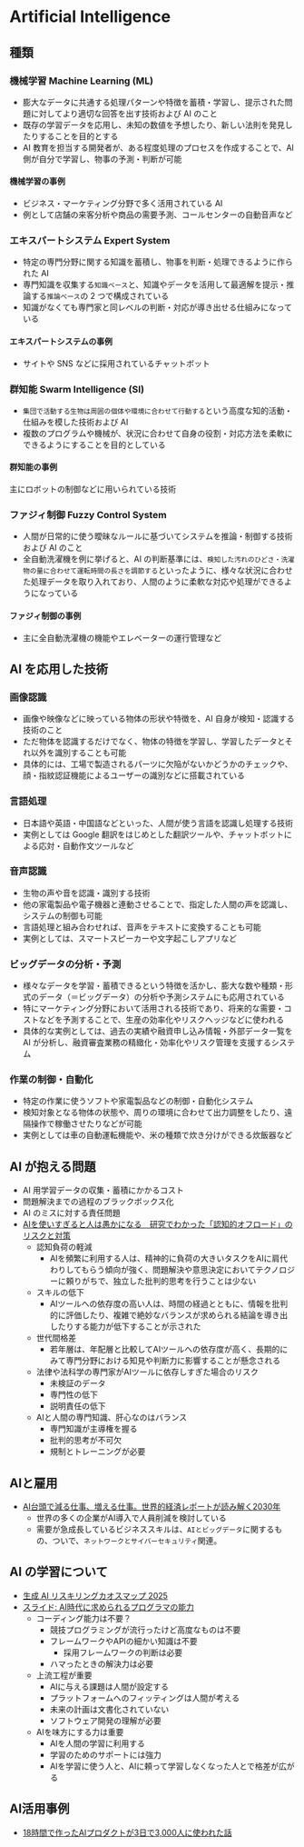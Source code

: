 # Artificial Intelligence

## 種類

### 機械学習 Machine Learning (ML)

- 膨大なデータに共通する処理パターンや特徴を蓄積・学習し、提示された問題に対してより適切な回答を出す技術および AI のこと
- 既存の学習データを応用し、未知の数値を予想したり、新しい法則を発見したりすることを目的とする
- AI 教育を担当する開発者が、ある程度処理のプロセスを作成することで、AI 側が自分で学習し、物事の予測・判断が可能

#### 機械学習の事例

- ビジネス・マーケティング分野で多く活用されている AI
- 例として店舗の来客分析や商品の需要予測、コールセンターの自動音声など

### エキスパートシステム Expert System

- 特定の専門分野に関する知識を蓄積し、物事を判断・処理できるように作られた AI
- 専門知識を収集する`知識ベース`と、知識やデータを活用して最適解を提示・推論する`推論ベース`の 2 つで構成されている
- 知識がなくても専門家と同レベルの判断・対応が導き出せる仕組みになっている

#### エキスパートシステムの事例

- サイトや SNS などに採用されているチャットボット

### 群知能 Swarm Intelligence (SI)

- `集団で活動する生物は周囲の個体や環境に合わせて行動する`という高度な知的活動・仕組みを模した技術および AI
- 複数のプログラムや機械が、状況に合わせて自身の役割・対応方法を柔軟にできるようにすることを目的としている

#### 群知能の事例

主にロボットの制御などに用いられている技術

### ファジィ制御 Fuzzy Control System

- 人間が日常的に使う曖昧なルールに基づいてシステムを推論・制御する技術および AI のこと
- 全自動洗濯機を例に挙げると、AI の判断基準には、`検知した汚れのひどさ・洗濯物の量に合わせて運転時間の長さを調節する`といったように、様々な状況に合わせた処理データを取り入れており、人間のように柔軟な対応や処理ができるようになっている

#### ファジィ制御の事例

- 主に全自動洗濯機の機能やエレベーターの運行管理など

## AI を応用した技術

### 画像認識

- 画像や映像などに映っている物体の形状や特徴を、AI 自身が検知・認識する技術のこと
- ただ物体を認識するだけでなく、物体の特徴を学習し、学習したデータとそれ以外を識別することも可能
- 具体的には、工場で製造されるパーツに欠陥がないかどうかのチェックや、顔・指紋認証機能によるユーザーの識別などに搭載されている

### 言語処理

- 日本語や英語・中国語などといった、人間が使う言語を認識し処理する技術
- 実例としては Google 翻訳をはじめとした翻訳ツールや、チャットボットによる応対・自動作文ツールなど

### 音声認識

- 生物の声や音を認識・識別する技術
- 他の家電製品や電子機器と連動させることで、指定した人間の声を認識し、システムの制御も可能
- 言語処理と組み合わせれば、音声をテキストに変換することも可能
- 実例としては、スマートスピーカーや文字起こしアプリなど

### ビッグデータの分析・予測

- 様々なデータを学習・蓄積できるという特徴を活かし、膨大な数や種類・形式のデータ（＝ビッグデータ）の分析や予測システムにも応用されている
- 特にマーケティング分野において活用される技術であり、将来的な需要・コストなどを予測することで、生産の効率化やリスクヘッジなどに使われる
- 具体的な実例としては、過去の実績や融資申し込み情報・外部データ一覧を AI が分析し、融資審査業務の精緻化・効率化やリスク管理を支援するシステム

### 作業の制御・自動化

- 特定の作業に使うソフトや家電製品などの制御・自動化システム
- 検知対象となる物体の状態や、周りの環境に合わせて出力調整をしたり、遠隔操作で稼働させたりなどが可能
- 実例としては車の自動運転機能や、米の種類で炊き分けができる炊飯器など

## AI が抱える問題

- AI 用学習データの収集・蓄積にかかるコスト
- 問題解決までの過程のブラックボックス化
- AI のミスに対する責任問題
- [AIを使いすぎると人は愚かになる　研究でわかった「認知的オフロード」のリスクと対策](https://forbesjapan.com/articles/detail/76718)
  - 認知負荷の軽減
    - AIを頻繁に利用する人は、精神的に負荷の大きいタスクをAIに肩代わりしてもらう傾向が強く、問題解決や意思決定においてテクノロジーに頼りがちで、独立した批判的思考を行うことは少ない
  - スキルの低下
    - AIツールへの依存度の高い人は、時間の経過とともに、情報を批判的に評価したり、複雑で絶妙なバランスが求められる結論を導き出したりする能力が低下することが示された
  - 世代間格差
    - 若年層は、年配層と比較してAIツールへの依存度が高く、長期的にみて専門分野における知見や判断力に影響することが懸念される
  - 法律や法科学の専門家がAIツールに依存しすぎた場合のリスク
    - 未検証のデータ
    - 専門性の低下
    - 説明責任の低下
  - AIと人間の専門知識、肝心なのはバランス
    - 専門知識が主導権を握る
    - 批判的思考が不可欠
    - 規制とトレーニングが必要

## AIと雇用

- [AI台頭で減る仕事、増える仕事。世界的経済レポートが読み解く2030年](https://www.gizmodo.jp/2025/01/ai-era-business.html)
  - 世界の多くの企業がAI導入で人員削減を検討している
  - 需要が急成長しているビジネススキルは、`AIとビッグデータ`に関するもの、ついで、`ネットワークとサイバーセキュリティ`関連。

## AI の学習について

- [生成 AI リスキリングカオスマップ 2025](https://aismiley.co.jp/ai_news/reskiling-caosmap-2025-generativeai/)
- [スライド: AI時代に求められるプログラマの能力](https://speakerdeck.com/kishida/ability-of-programmer-in-ai-era)
  - コーディング能力は不要？
    - 競技プログラミングが流行ったけど高度なものは不要
    - フレームワークやAPIの細かい知識は不要
      - 採用フレームワークの判断は必要
    - ハマったときの解決力は必要
  - 上流工程が重要
    - AIに与える課題は人間が設定する
    - プラットフォームへのフィッティングは人間が考える
    - 未来の計画は文書化されていない
    - ソフトウェア開発の理解が必要
  - AIを味方にする力は重要
    - AIを人間の学習に利用する
    - 学習のためのサポートには強力
    - AIを学習に使う人と、AIに頼って学習しなくなった人とで格差が広がる

## AI活用事例

- [18時間で作ったAIプロダクトが3日で3,000人に使われた話](https://note.com/ysk_en/n/nc801e15b0c2f)
